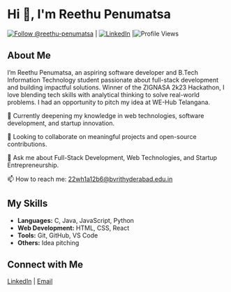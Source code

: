 # Hi 👋, I'm Reethu Penumatsa

[![Follow @reethu-penumatsa](https://img.shields.io/github/followers/reethu-penumatsa?label=Follow&style=social)](https://github.com/reethu-penumatsa)
 | [![LinkedIn](https://img.shields.io/badge/LinkedIn-blue?style=flat&logo=linkedin&logoColor=white)](https://www.linkedin.com/in/reethu-penumatsa-437574259/) |![Profile Views](https://komarev.com/ghpvc/?username=reethu-penumatsa&style=flat-square)

## About Me

I’m Reethu Penumatsa, an aspiring software developer and B.Tech Information Technology student passionate about full-stack development and building impactful solutions. Winner of the ZIGNASA 2k23 Hackathon, I love blending tech skills with analytical thinking to solve real-world problems.
I had an opportunity to pitch my idea at WE-Hub Telangana.

🌱 Currently deepening my knowledge in web technologies, software development, and startup innovation.  

👯 Looking to collaborate on meaningful projects and open-source contributions.

💬 Ask me about Full-Stack Development, Web Technologies, and Startup Entrepreneurship.

📫 How to reach me: 22wh1a12b6@bvrithyderabad.edu.in

## My Skills

- **Languages:** C, Java, JavaScript, Python  
- **Web Development:** HTML, CSS, React  
- **Tools:** Git, GitHub, VS Code  
- **Others:** Idea pitching
## Connect with Me

[LinkedIn](https://www.linkedin.com/in/reethu-penumatsa-437574259/) | [Email](mailto:22wh1a12b6@bvrithyderabad.edu.in)

<!---
reethu-penumatsa/reethu-penumatsa is a ✨ special ✨ repository because its `README.md` (this file) appears on your GitHub profile.
You can click the Preview link to take a look at your changes.
--->
